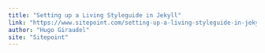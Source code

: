```yaml
---
title: "Setting up a Living Styleguide in Jekyll"
link: "https://www.sitepoint.com/setting-up-a-living-styleguide-in-jekyll/"
author: "Hugo Giraudel"
site: "Sitepoint"
---
```

